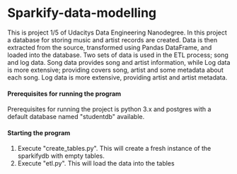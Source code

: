 # Sparkify-data-modelling

This is project 1/5 of Udacitys Data Engineering Nanodegree. In this project a database for storing 
music and artist records are created. Data is then extracted from the source, transformed using Pandas DataFrame, and loaded into the database. Two sets of data is used in the ETL process; song and log data. Song data provides song and artist information, while Log data is more extensive; providing covers song, artist and some metadata about each song. Log data is more extensive, providing artist and artist metadata.

#### Prerequisites for running the program
Prerequisites for running the project is python 3.x and postgres with a default database named "studentdb" available.

#### Starting the program
1. Execute "create_tables.py". This will create a fresh instance of the sparkifydb with empty tables.
2. Execute "etl.py". This will load the data into the tables
